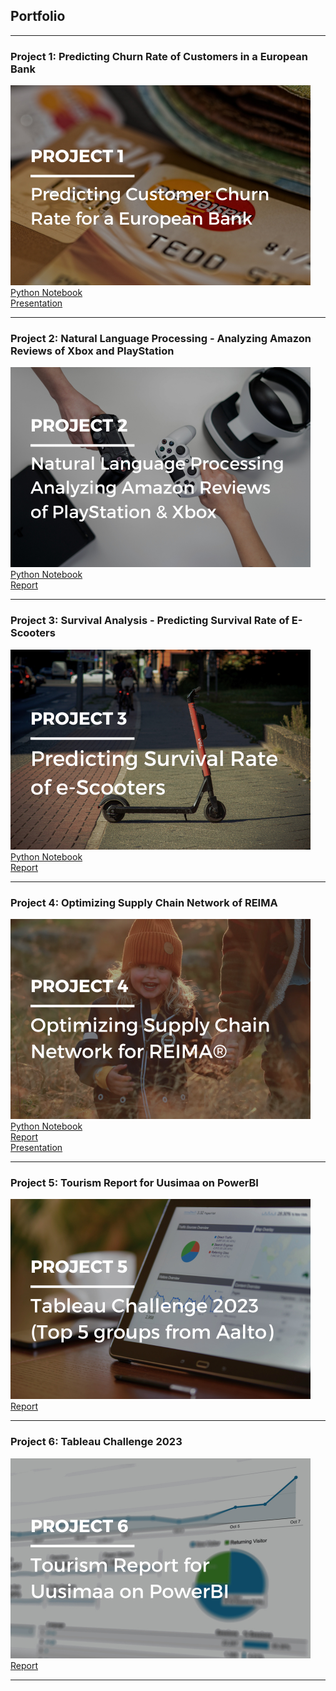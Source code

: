 ## Portfolio

---

### Project 1: Predicting Churn Rate of Customers in a European Bank

<img src="images/1.png?raw=true"/> <br>
[Python Notebook](/python/Project1.ipynb) <br>
[Presentation](/pdf/Project1_Presentation.pdf) <br>

---
### Project 2: Natural Language Processing - Analyzing Amazon Reviews of Xbox and PlayStation

<img src="images/2.png?raw=true"/><br>
[Python Notebook](/python/Project2.ipynb) <br>
[Report](/pdf/Project2-Report.pdf) <br>

---
### Project 3: Survival Analysis - Predicting Survival Rate of E-Scooters

<img src="images/3.png?raw=true"/> <br>
[Python Notebook](/python/Project3.ipynb) <br>
[Report](/pdf/Project3-Report.pdf) <br>

---
### Project 4: Optimizing Supply Chain Network of REIMA

<img src="images/4.png?raw=true"/> <br>
[Python Notebook](/python/Project4.ipynb) <br>
[Report](/pdf/Project4-Report.pdf) <br>
[Presentation](/pdf/Project4-Presentation.pdf) <br>

---
### Project 5: Tourism Report for Uusimaa on PowerBI

<img src="images/5.png?raw=true"/><br>
[Report](/pdf/Project5-Presentation.pdf) <br>

---
### Project 6: Tableau Challenge 2023

<img src="images/6.png?raw=true"/><br>
[Report](/pdf/Project6-Presentation.pdf) <br>

---


